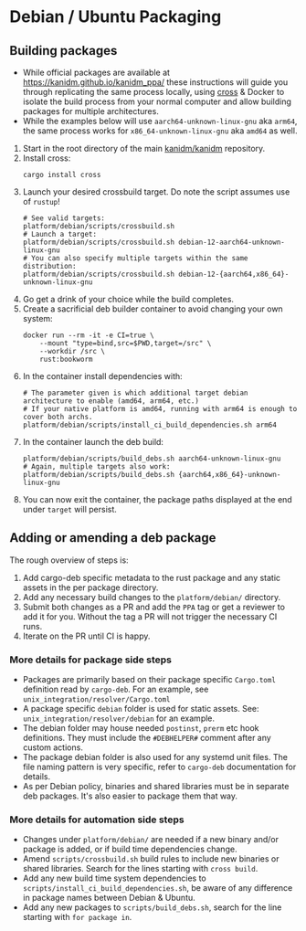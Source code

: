 # Debian / Ubuntu Packaging

## Building packages

- While official packages are available at https://kanidm.github.io/kanidm_ppa/ these instructions will guide you
through replicating the same process locally, using [cross](https://github.com/cross-rs/cross) & Docker to isolate the build process
from your normal computer and allow building packages for multiple architectures.
- While the examples below will use `aarch64-unknown-linux-gnu` aka `arm64`,
the same process works for `x86_64-unknown-linux-gnu` aka `amd64` as well.

1. Start in the root directory of the main [kanidm/kanidm](https://github.com/kanidm/kanidm) repository.
1. Install cross:
   ```shell
   cargo install cross
   ```
1. Launch your desired crossbuild target. Do note the script assumes use of `rustup`!
   ```shell
   # See valid targets:
   platform/debian/scripts/crossbuild.sh
   # Launch a target:
   platform/debian/scripts/crossbuild.sh debian-12-aarch64-unknown-linux-gnu
   # You can also specify multiple targets within the same distribution:
   platform/debian/scripts/crossbuild.sh debian-12-{aarch64,x86_64}-unknown-linux-gnu
   ```
1. Go get a drink of your choice while the build completes.
1. Create a sacrificial deb builder container to avoid changing your own system:
   ```shell
   docker run --rm -it -e CI=true \
       --mount "type=bind,src=$PWD,target=/src" \
       --workdir /src \
       rust:bookworm
   ```
1. In the container install dependencies with:
   ```shell
   # The parameter given is which additional target debian architecture to enable (amd64, arm64, etc.)
   # If your native platform is amd64, running with arm64 is enough to cover both archs.
   platform/debian/scripts/install_ci_build_dependencies.sh arm64
   ```
1. In the container launch the deb build:
   ```shell
   platform/debian/scripts/build_debs.sh aarch64-unknown-linux-gnu
   # Again, multiple targets also work:
   platform/debian/scripts/build_debs.sh {aarch64,x86_64}-unknown-linux-gnu
   ```
1. You can now exit the container, the package paths displayed at the end under `target` will
   persist.

## Adding or amending a deb package
The rough overview of steps is:
1. Add cargo-deb specific metadata to the rust package and any static assets in the per package
   directory.
1. Add any necessary build changes to the `platform/debian/` directory.
1. Submit both changes as a PR and add the `PPA` tag or get a reviewer to add it for you. Without
   the tag a PR will not trigger the necessary CI runs.
1. Iterate on the PR until CI is happy.

### More details for package side steps
- Packages are primarily based on their package specific `Cargo.toml` definition read by `cargo-deb`. For
an example, see `unix_integration/resolver/Cargo.toml`
- A package specific `debian` folder is used for static assets. See: `unix_integration/resolver/debian` for an example.
- The debian folder may house needed `postinst`, `prerm` etc hook definitions.
They must include the `#DEBHELPER#` comment after any custom actions.
- The package debian folder is also used for any systemd unit files. The file naming pattern is very
specific, refer to `cargo-deb` documentation for details.
- As per Debian policy, binaries and shared libraries must be in separate deb packages. It's also easier to package them that way.

### More details for automation side steps
- Changes under `platform/debian/` are needed if a new binary and/or package is added, or if build time dependencies change.
- Amend `scripts/crossbuild.sh` build rules to include new binaries or shared libraries.
Search for the lines starting with `cross build`.
- Add any new build time system dependencies to `scripts/install_ci_build_dependencies.sh`, be aware
  of any difference in package names between Debian & Ubuntu.
- Add any new packages to `scripts/build_debs.sh`, search for the line starting with `for package in`.
